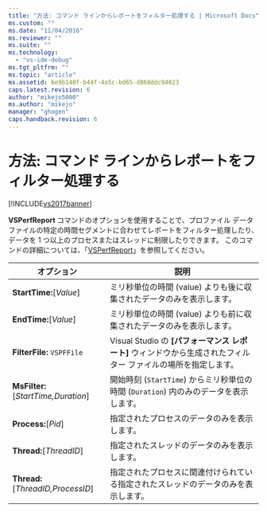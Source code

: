 ```yaml
---
title: "方法: コマンド ラインからレポートをフィルター処理する | Microsoft Docs"
ms.custom: ""
ms.date: "11/04/2016"
ms.reviewer: ""
ms.suite: ""
ms.technology: 
  - "vs-ide-debug"
ms.tgt_pltfrm: ""
ms.topic: "article"
ms.assetid: 6e9b140f-b44f-4a5c-bd65-d868ddc94023
caps.latest.revision: 6
author: "mikejo5000"
ms.author: "mikejo"
manager: "ghogen"
caps.handback.revision: 6
---
```

# 方法: コマンド ラインからレポートをフィルター処理する
[!INCLUDE[vs2017banner](../code-quality/includes/vs2017banner.md)]

**VSPerfReport** コマンドのオプションを使用することで、プロファイル データ ファイルの特定の時間セグメントに合わせてレポートをフィルター処理したり、データを 1 つ以上のプロセスまたはスレッドに制限したりできます。  このコマンドの詳細については、「[VSPerfReport](../profiling/vsperfreport.md)」を参照してください。  
  
|オプション|説明|  
|-----------|--------|  
|**StartTime:**\[*Value*\]|ミリ秒単位の時間 \(value\) よりも後に収集されたデータのみを表示します。|  
|**EndTime:**\[*Value*\]|ミリ秒単位の時間 \(value\) よりも前に収集されたデータのみを表示します。|  
|**FilterFile:** `VSPFFile`|Visual Studio の **\[パフォーマンス レポート\]** ウィンドウから生成されたフィルター ファイルの場所を指定します。|  
|**MsFilter:**\[*StartTime,Duration*\]|開始時刻 \(`StartTime`\) からミリ秒単位の時間 \(`Duration`\) 内のみのデータを表示します。|  
|**Process:**\[*Pid*\]|指定されたプロセスのデータのみを表示します。|  
|**Thread:**\[*ThreadID*\]|指定されたスレッドのデータのみを表示します。|  
|**Thread:**\[*ThreadID,ProcessID*\]|指定されたプロセスに関連付けられている指定されたスレッドのデータのみを表示します。|